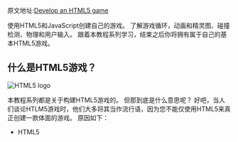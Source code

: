原文地址:[Develop an HTML5 game](https://spicyyoghurt.com/tutorials/html5-javascript-game-development/develop-a-html5-javascript-game)

使用HTML5和JavaScript创建自己的游戏。 了解游戏循环，动画和精灵图、碰撞检测、物理和用户输入。 跟着本教程系列学习，结束之后你将拥有属于自己的基本HTML5游戏。

## 什么是HTML5游戏？
![HTML5 logo](https://spicyyoghurt.com/img/tutorials/develop_a_html5_game/html5_logo.png)

本教程系列都是关于构建HTML5游戏的。 但那到底是什么意思呢？ 好吧，当人们谈论HTLM5游戏时，他们大多将其当作流行语，因为您不能仅使用HTML5来真正创建一款体面的游戏。 原因如下：

- HTML5